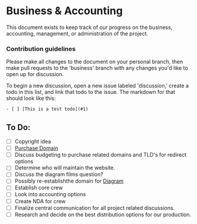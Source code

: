 # Business & Accounting

This document exists to keep track of our progress on the business, accounting, management, or administration of the project.

### Contribution guidelines

Please make all changes to the document on your personal branch, then make pull requests to the 'business' branch with any changes you'd like to open up for discussion.

To begin a new discussion, open a new issue labeled 'discussion,' create a todo in this list, and link that todo to the issue. The markdown for that should look like this:

``` gfm
- [ ] [This is a test todo](#1)
```

## To Do:
- [ ] Copyright idea
- [ ] [Purchase Domain](https://github.com/Bmbailey/theoldballgame/issues/6)
- [ ] Discuss budgeting to purchase related domains and TLD's for redirect options
- [ ] Determine who will maintain the website.
- [ ] Discuss the diagram films question?
- [ ] Possibly re-establishthe domain for [Diagram](http://www.diagramfilms.com)
- [ ] Establish core crew
- [ ] Look into accounting options
- [ ] Create NDA for crew
- [ ] Finalize central communication for all project related discussions.
- [ ] Research and decide on the best distribution options for our production.
